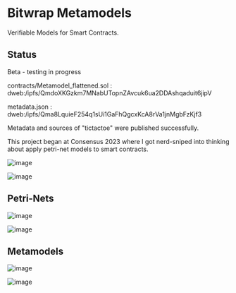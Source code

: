 # Bitwrap Metamodels

Verifiable Models for Smart Contracts.


## Status

Beta - testing in progress

contracts/Metamodel_flattened.sol : 
dweb:/ipfs/QmdoXKGzkm7MNabUTopnZAvcuk6ua2DDAshqaduit6jipV

metadata.json : 
dweb:/ipfs/Qma8LquieF254q1sUi1GaFhQgcxKcA8rVa1jnMgbFzKjf3


Metadata and sources of "tictactoe" were published successfully.

This project began at Consensus 2023 where I got nerd-sniped into thinking about apply petri-net models to smart contracts.

![image](https://github.com/stackdump/bitwrap-hardhat/assets/243500/53fc886b-39f1-47f8-b670-317f0004c296)

![image](https://github.com/stackdump/bitwrap-hardhat/assets/243500/ebe5dc1a-854b-44d3-afe5-8d108271bd0f)

## Petri-Nets

![image](https://github.com/stackdump/bitwrap-hardhat/assets/243500/9c445153-7214-48ae-8a38-a9b636441014)

![image](https://github.com/stackdump/bitwrap-hardhat/assets/243500/3b098f6f-ac31-4cd6-bcf5-da4974c5e556)

## Metamodels

![image](https://github.com/stackdump/bitwrap-hardhat/assets/243500/7d7becac-6275-4ffa-b87f-98b07b52f4cc)

![image](https://github.com/stackdump/bitwrap-hardhat/assets/243500/3a2c4172-f013-4c14-ab83-ed3cc51a4840)
